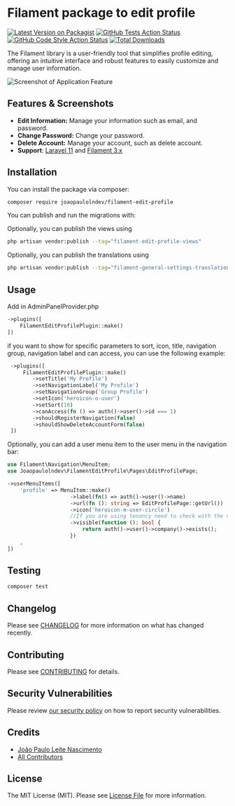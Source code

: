 # Filament package to edit profile

[![Latest Version on Packagist](https://img.shields.io/packagist/v/joaopaulolndev/filament-edit-profile.svg?style=flat-square)](https://packagist.org/packages/joaopaulolndev/filament-edit-profile)
[![GitHub Tests Action Status](https://img.shields.io/github/actions/workflow/status/joaopaulolndev/filament-edit-profile/run-tests.yml?branch=main&label=tests&style=flat-square)](https://github.com/joaopaulolndev/filament-edit-profile/actions?query=workflow%3Arun-tests+branch%3Amain)
[![GitHub Code Style Action Status](https://img.shields.io/github/actions/workflow/status/joaopaulolndev/filament-edit-profile/fix-php-code-styling.yml?branch=main&label=code%20style&style=flat-square)](https://github.com/joaopaulolndev/filament-edit-profile/actions?query=workflow%3A"Fix+PHP+code+styling"+branch%3Amain)
[![Total Downloads](https://img.shields.io/packagist/dt/joaopaulolndev/filament-edit-profile.svg?style=flat-square)](https://packagist.org/packages/joaopaulolndev/filament-edit-profile)



The Filament library is a user-friendly tool that simplifies profile editing, offering an intuitive interface and robust features to easily customize and manage user information.

![Screenshot of Application Feature](https://raw.githubusercontent.com/joaopaulolndev/filament-edit-profile/main/art/joaopaulolndev-filament-edit-profile.jpg)

## Features & Screenshots

- **Edit Information:** Manage your information such as email, and password.
- **Change Password:** Change your password.
- **Delete Account:** Manage your account, such as delete account.
- **Support**: [Laravel 11](https://laravel.com) and [Filament 3.x](https://filamentphp.com)

## Installation

You can install the package via composer:

```bash
composer require joaopaulolndev/filament-edit-profile
```

You can publish and run the migrations with:

Optionally, you can publish the views using

```bash
php artisan vendor:publish --tag="filament-edit-profile-views"
```

Optionally, you can publish the translations using

```bash
php artisan vendor:publish --tag="filament-general-settings-translations"
```

## Usage
Add in AdminPanelProvider.php
```php
->plugins([
    FilamentEditProfilePlugin::make()
])
```
if you want to show for specific parameters to sort, icon, title, navigation group, navigation label and can access, you can use the following example:
```php
 ->plugins([
     FilamentEditProfilePlugin::make()
        ->setTitle('My Profile')
        ->setNavigationLabel('My Profile')
        ->setNavigationGroup('Group Profile')
        ->setIcon('heroicon-o-user')
        ->setSort(10)
        ->canAccess(fn () => auth()->user()->id === 1)
        ->shouldRegisterNavigation(false)
        ->shouldShowDeleteAccountForm(false)
 ])
```

Optionally, you can add a user menu item to the user menu in the navigation bar:
```php
use Filament\Navigation\MenuItem;
use Joaopaulolndev\FilamentEditProfile\Pages\EditProfilePage;

->userMenuItems([
    'profile' => MenuItem::make()
                    ->label(fn() => auth()->user()->name)
                    ->url(fn (): string => EditProfilePage::getUrl())
                    ->icon('heroicon-m-user-circle')
                    //If you are using tenancy need to check with the visible method where ->company() is the relation between the user and tenancy model as you called
                    ->visible(function (): bool {
                        return auth()->user()->company()->exists();
                    })
    ,
])
```

## Testing

```bash
composer test
```

## Changelog

Please see [CHANGELOG](CHANGELOG.md) for more information on what has changed recently.

## Contributing

Please see [CONTRIBUTING](.github/CONTRIBUTING.md) for details.

## Security Vulnerabilities

Please review [our security policy](../../security/policy) on how to report security vulnerabilities.

## Credits

- [João Paulo Leite Nascimento](https://github.com/joaopaulolndev)
- [All Contributors](../../contributors)

## License

The MIT License (MIT). Please see [License File](LICENSE.md) for more information.
